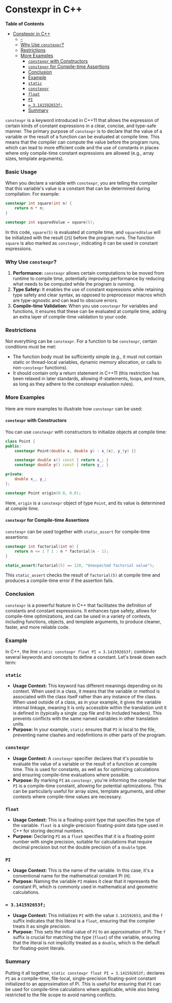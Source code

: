 # Constexpr in C++

<!-- markdown-toc start - Don't edit this section. Run M-x markdown-toc-refresh-toc -->

**Table of Contents**

- [Constexpr in C++](#constexpr-in-c)
  - [-](#-)
  - [Why Use `constexpr`?](#why-use-constexpr)
  - [Restrictions](#restrictions)
  - [More Examples](#more-examples)
    - [`constexpr` with Constructors](#constexpr-with-constructors)
    - [`constexpr` for Compile-time Assertions](#constexpr-for-compile-time-assertions)
    - [Conclusion](#conclusion)
    - [Example](#example)
    - [`static`](#static)
    - [`constexpr`](#constexpr)
    - [`float`](#float)
    - [`PI`](#pi)
    - [`= 3.141592653f;`](#-3141592653f)
    - [Summary](#summary)

<!-- markdown-toc end -->

`constexpr` is a keyword introduced in C++11 that allows the expression of
certain kinds of constant expressions in a clear, concise, and type-safe manner.
The primary purpose of `constexpr` is to declare that the value of a variable or
the result of a function can be evaluated at compile time. This means that the
compiler can compute the value before the program runs, which can lead to more
efficient code and the use of constants in places where only compile-time
constant expressions are allowed (e.g., array sizes, template arguments).

### Basic Usage

When you declare a variable with `constexpr`, you are telling the compiler that
this variable's value is a constant that can be determined during compilation.
For example:

```cpp
constexpr int square(int n) {
    return n * n;
}

constexpr int squaredValue = square(5);
```

In this code, `square(5)` is evaluated at compile time, and `squaredValue` will
be initialized with the result (`25`) before the program runs. The function
`square` is also marked as `constexpr`, indicating it can be used in constant
expressions.

### Why Use `constexpr`?

1. **Performance:** `constexpr` allows certain computations to be moved from
   runtime to compile time, potentially improving performance by reducing what
   needs to be computed while the program is running.
2. **Type Safety:** It enables the use of constant expressions while retaining
   type safety and clear syntax, as opposed to preprocessor macros which are
   type-agnostic and can lead to obscure errors.
3. **Compile-time Validation:** When you use `constexpr` for variables and
   functions, it ensures that these can be evaluated at compile time, adding an
   extra layer of compile-time validation to your code.

### Restrictions

Not everything can be `constexpr`. For a function to be `constexpr`, certain
conditions must be met:

- The function body must be sufficiently simple (e.g., it must not contain
  static or thread-local variables, dynamic memory allocation, or calls to
  non-`constexpr` functions).
- It should contain only a return statement in C++11 (this restriction has been
  relaxed in later standards, allowing if-statements, loops, and more, as long
  as they adhere to the constexpr evaluation rules).

### More Examples

Here are more examples to illustrate how `constexpr` can be used:

#### `constexpr` with Constructors

You can use `constexpr` with constructors to initialize objects at compile time:

```cpp
class Point {
public:
    constexpr Point(double x, double y) : x_(x), y_(y) {}

    constexpr double x() const { return x_; }
    constexpr double y() const { return y_; }

private:
    double x_, y_;
};

constexpr Point origin(0.0, 0.0);
```

Here, `origin` is a `constexpr` object of type `Point`, and its value is determined at compile time.

#### `constexpr` for Compile-time Assertions

`constexpr` can be used together with `static_assert` for compile-time assertions:

```cpp
constexpr int factorial(int n) {
    return n <= 1 ? 1 : n * factorial(n - 1);
}

static_assert(factorial(5) == 120, "Unexpected factorial value");
```

This `static_assert` checks the result of `factorial(5)` at compile time and
produces a compile-time error if the assertion fails.

### Conclusion

`constexpr` is a powerful feature in C++ that facilitates the definition of
constants and constant expressions. It enhances type safety, allows for
compile-time optimizations, and can be used in a variety of contexts, including
functions, objects, and template arguments, to produce cleaner, faster, and more
reliable code.

### Example

In C++, the line `static constexpr float PI = 3.141592653f;` combines several
keywords and concepts to define a constant. Let's break down each term:

### `static`

- **Usage Context:** This keyword has different meanings depending on its
  context. When used in a class, it means that the variable or method is
  associated with the class itself rather than any instance of the class. When
  used outside of a class, as in your example, it gives the variable internal
  linkage, meaning it is only accessible within the translation unit it is
  defined in (typically a single .cpp file and its included headers). This
  prevents conflicts with the same named variables in other translation units.
- **Purpose:** In your example, `static` ensures that `PI` is local to the file,
  preventing name clashes and redefinitions in other parts of the program.

### `constexpr`

- **Usage Context:** A `constexpr` specifier declares that it's possible to
  evaluate the value of a variable or the result of a function at compile time.
  This is used for constants, as well as for optimizing calculations and
  ensuring compile-time evaluations where possible.
- **Purpose:** By marking `PI` as `constexpr`, you're informing the compiler
  that `PI` is a compile-time constant, allowing for potential optimizations.
  This can be particularly useful for array sizes, template arguments, and other
  contexts where compile-time values are necessary.

### `float`

- **Usage Context:** This is a floating-point type that specifies the type of
  the variable. `float` is a single-precision floating-point data type used in
  C++ for storing decimal numbers.
- **Purpose:** Declaring `PI` as a `float` specifies that it is a floating-point
  number with single precision, suitable for calculations that require decimal
  precision but not the double precision of a `double` type.

### `PI`

- **Usage Context:** This is the name of the variable. In this case, it's a
  conventional name for the mathematical constant Pi (π).
- **Purpose:** Naming the variable `PI` makes it clear that it represents the
  constant Pi, which is commonly used in mathematical and geometric
  calculations.

### `= 3.141592653f;`

- **Usage Context:** This initializes `PI` with the value `3.141592653`, and the
  `f` suffix indicates that this literal is a `float`, ensuring that the
  compiler treats it as single precision.
- **Purpose:** This sets the initial value of `PI` to an approximation of Pi.
  The `f` suffix is crucial for matching the type (`float`) of the variable,
  ensuring that the literal is not implicitly treated as a `double`, which is
  the default for floating-point literals.

### Summary

Putting it all together, `static constexpr float PI = 3.141592653f;` declares
`PI` as a compile-time, file-local, single-precision floating-point constant
initialized to an approximation of Pi. This is useful for ensuring that `PI` can
be used for compile-time calculations where applicable, while also being
restricted to the file scope to avoid naming conflicts.
